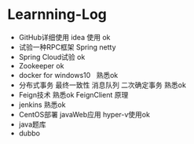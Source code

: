 # Learnning-Log		
* GitHub详细使用 idea 使用 ok
* 试验一种RPC框架 Spring	netty  
* Spring Cloud试验 		ok   
* Zookeeper 		ok    
* docker for windows10  		熟悉ok    
* 分布式事务 最终一致性 消息队列 二次确定事务 		熟悉ok      
* Feign技术 熟悉ok FeignClient 原理     		   
* jenkins 熟悉ok		    
* CentOS部署 javaWeb应用 hyper-v使用ok		    
* java题库	
* dubbo
